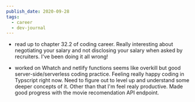 ```yaml
---
publish_date: 2020-09-28
tags:
  - career
  - dev-journal
---
```

- read up to chapter 32.2 of coding career. Really interesting about negotiating your salary and not disclosing your salary when asked by recruiters. I've been doing it all wrong!

- worked on Whatch and netlify functions seems like overkill but good server-side/serverless coding practice. Feeling really happy coding in Typscript right now. Need to figure out to level up and understand some deeper concepts of it. Other than that I'm feel realy productive. Made good progress with the movie recomendation API endpoint.
